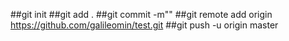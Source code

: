 ##git init
##git add .
##git commit -m""
##git remote add origin https://github.com/galileomin/test.git
##git push -u origin master